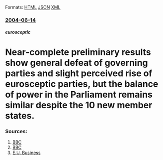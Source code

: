 
Formats: [HTML](/news/2004/06/14/near-complete-preliminary-results-show-general-defeat-of-governing-parties-and-slight-perceived-rise-of-eurosceptic-parties-but-the-balanc.html)  [JSON](/news/2004/06/14/near-complete-preliminary-results-show-general-defeat-of-governing-parties-and-slight-perceived-rise-of-eurosceptic-parties-but-the-balanc.json)  [XML](/news/2004/06/14/near-complete-preliminary-results-show-general-defeat-of-governing-parties-and-slight-perceived-rise-of-eurosceptic-parties-but-the-balanc.xml)  

### [2004-06-14](/news/2004/06/14/index.md)

##### eurosceptic
#  Near-complete preliminary results show general defeat of governing parties and slight perceived rise of eurosceptic parties, but the balance of power in the Parliament remains similar despite the 10 new member states. 




### Sources:

1. [BBC](http://news.bbc.co.uk/1/hi/in_depth/uk_politics/2004/vote_2004/default.stm)
2. [BBC](http://news.bbc.co.uk/1/hi/northern_ireland/3766315.stm)
3. [E.U. Business](http://www.eubusiness.com/afp/040614131758.aob3le1t)
